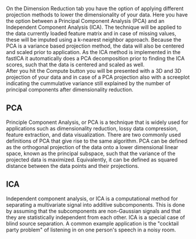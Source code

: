 On the Dimension Reduction tab you have the option of applying different projection 
methods to lower the dimensionality of your data. Here you have the option between 
a Principal Component Analysis (PCA) and an Independent Component Analysis (ICA). The technique
will be applied to the data currently loaded feature matrix and in case of missing values, 
these will be imputed using a k-nearest neighbor approach. Because the PCA is a variance based projection method, the data will also be centered and scaled prior to application. As the ICA method is implemented in the fastICA it automatically does a PCA decomposition prior to finding the ICA scores, such that the data is centered and scaled as well.  
After you hit the Compute button you will be presented with a 3D and 3D projection of your data and in case of a PCA projection also with a screeplot indicating the cummulative variance still explained by the number of principal components after dimensionality reduction.

## PCA
Principle Component Analysis, or PCA is a technique that is widely used for applications such 
as dimensionality reduction, lossy data compression, feature extraction, and data visualization. There are two commonly used definitions of  PCA that give rise to the same algorithm. PCA can be defined as the orthogonal projection of the data onto a lower dimensional linear space, known as the principal subspace, such that the variance of the projected data is maximized. Equivalently, it can be defined as squared distance between the data points and their projections.

## ICA
Independent component analysis, or ICA is a computational method for separating a multivariate signal into additive subcomponents. This is done by assuming that the subcomponents are non-Gaussian signals and that they are statistically independent from each other. ICA is a special case of blind source separation. A common example application is the "cocktail party problem" of listening in on one person's speech in a noisy room.
